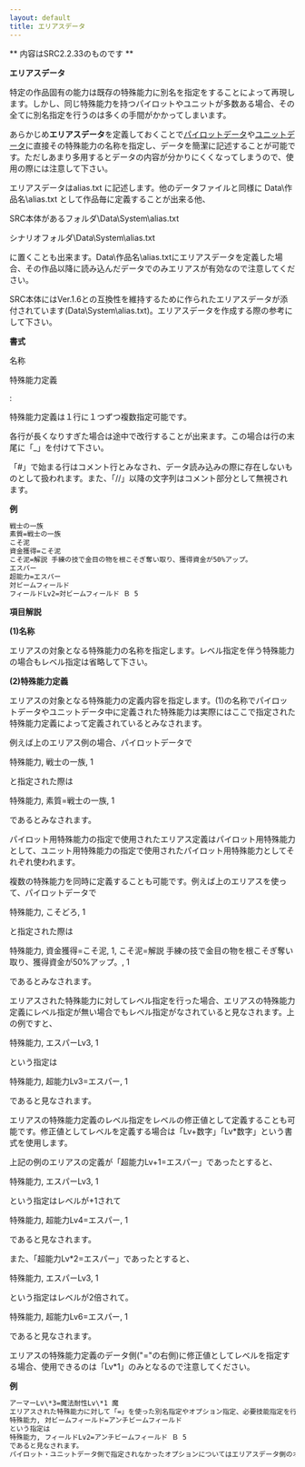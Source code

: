 ```yaml
---
layout: default
title: エリアスデータ
---
```

** 内容はSRC2.2.33のものです **

**エリアスデータ**

特定の作品固有の能力は既存の特殊能力に別名を指定をすることによって再現します。しかし、同じ特殊能力を持つパイロットやユニットが多数ある場合、その全てに別名指定を行うのは多くの手間がかかってしまいます。

あらかじめ**エリアスデータ**を定義しておくことで[パイロットデータ](パイロットデータ.md)や[ユニットデータ](ユニットデータ.md)に直接その特殊能力の名称を指定し、データを簡潔に記述することが可能です。ただしあまり多用するとデータの内容が分かりにくくなってしまうので、使用の際には注意して下さい。

エリアスデータはalias.txt に記述します。他のデータファイルと同様に Data\作品名\alias.txt として作品毎に定義することが出来る他、

SRC本体があるフォルダ\Data\System\alias.txt

シナリオフォルダ\Data\System\alias.txt

に置くことも出来ます。Data\作品名\alias.txtにエリアスデータを定義した場合、その作品以降に読み込んだデータでのみエリアスが有効なので注意してください。

SRC本体にはVer.1.6との互換性を維持するために作られたエリアスデータが添付されています(Data\System\alias.txt)。エリアスデータを作成する際の参考にして下さい。

**書式**

名称

特殊能力定義

:

特殊能力定義は１行に１つずつ複数指定可能です。

各行が長くなりすぎた場合は途中で改行することが出来ます。この場合は行の末尾に「\_」を付けて下さい。

「#」で始まる行はコメント行とみなされ、データ読み込みの際に存在しないものとして扱われます。また、「//」以降の文字列はコメント部分として無視されます。

**例**
```sh
戦士の一族
素質=戦士の一族
こそ泥
資金獲得=こそ泥
こそ泥=解説 手練の技で金目の物を根こそぎ奪い取り、獲得資金が50%アップ。
エスパー
超能力=エスパー
対ビームフィールド
フィールドLv2=対ビームフィールド Ｂ 5
```

**項目解説**

**(1)名称**

エリアスの対象となる特殊能力の名称を指定します。レベル指定を伴う特殊能力の場合もレベル指定は省略して下さい。

**(2)特殊能力定義**

エリアスの対象となる特殊能力の定義内容を指定します。(1)の名称でパイロットデータやユニットデータ中に定義された特殊能力は実際にはここで指定された特殊能力定義によって定義されているとみなされます。

例えば上のエリアス例の場合、パイロットデータで

特殊能力, 戦士の一族, 1

と指定された際は

特殊能力, 素質=戦士の一族, 1

であるとみなされます。

パイロット用特殊能力の指定で使用されたエリアス定義はパイロット用特殊能力として、ユニット用特殊能力の指定で使用されたパイロット用特殊能力としてそれぞれ使われます。

複数の特殊能力を同時に定義することも可能です。例えば上のエリアスを使って、パイロットデータで

特殊能力, こそどろ, 1

と指定された際は

特殊能力, 資金獲得=こそ泥, 1, こそ泥=解説 手練の技で金目の物を根こそぎ奪い取り、獲得資金が50%アップ。, 1

であるとみなされます。

エリアスされた特殊能力に対してレベル指定を行った場合、エリアスの特殊能力定義にレベル指定が無い場合でもレベル指定がなされていると見なされます。上の例ですと、

特殊能力, エスパーLv3, 1

という指定は

特殊能力, 超能力Lv3=エスパー, 1

であると見なされます。

エリアスの特殊能力定義のレベル指定をレベルの修正値として定義することも可能です。修正値としてレベルを定義する場合は「Lv+数字」「Lv\*数字」という書式を使用します。

上記の例のエリアスの定義が「超能力Lv+1=エスパー」であったとすると、

特殊能力, エスパーLv3, 1

という指定はレベルが+1されて

特殊能力, 超能力Lv4=エスパー, 1

であると見なされます。

また、「超能力Lv\*2=エスパー」であったとすると、

特殊能力, エスパーLv3, 1

という指定はレベルが2倍されて。

特殊能力, 超能力Lv6=エスパー, 1

であると見なされます。

エリアスの特殊能力定義のデータ側("="の右側)に修正値としてレベルを指定する場合、使用できるのは「Lv\*1」のみとなるので注意してください。

**例**
```sh
アーマーLv\*3=魔法耐性Lv\*1 魔
エリアスされた特殊能力に対して「=」を使った別名指定やオプション指定、必要技能指定を行った場合、エリアスでの「=」による指定が置き換えられます。上の例ですと、
特殊能力, 対ビームフィールド=アンチビームフィールド
という指定は
特殊能力, フィールドLv2=アンチビームフィールド Ｂ 5
であると見なされます。
パイロット・ユニットデータ側で指定されなかったオプションについてはエリアスデータ側のオプション指定がそのまま使われます。この例ではエリアスの特殊能力定義で「=」の後に2つのオプション指定がなされていますが、ユニットデータ側での指定がないためエリアス側の「Ｂ 5」のオプション指定がそのまま使用されます。
```

